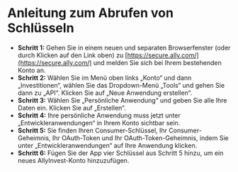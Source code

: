 # **Anleitung zum Abrufen von Schlüsseln**
- **Schritt 1:** Gehen Sie in einem neuen und separaten Browserfenster (oder durch Klicken auf den Link oben) zu [https://secure.ally.com/](https://secure.ally.com/) und melden Sie sich bei Ihrem bestehenden Konto an.
- **Schritt 2:** Wählen Sie im Menü oben links „Konto“ und dann „Investitionen“, wählen Sie das Dropdown-Menü „Tools“ und gehen Sie dann zu „API“. Klicken Sie auf „Neue Anwendung erstellen“.
- **Schritt 3:** Wählen Sie „Persönliche Anwendung“ und geben Sie alle Ihre Daten ein. Klicken Sie auf „Erstellen“.
- **Schritt 4:** Ihre persönliche Anwendung muss jetzt unter „Entwickleranwendungen“ in Ihrem Konto sichtbar sein.
- **Schritt 5:** Sie finden Ihren Consumer-Schlüssel, Ihr Consumer-Geheimnis, Ihr OAuth-Token und Ihr OAuth-Token-Geheimnis, indem Sie unter „Entwickleranwendungen“ auf Ihre Anwendung klicken.
- **Schritt 6:** Fügen Sie der App vier Schlüssel aus Schritt 5 hinzu, um ein neues AllyInvest-Konto hinzuzufügen.
